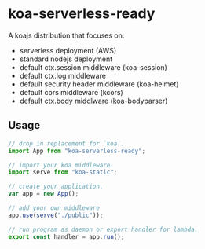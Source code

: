 # koa-serverless-ready

A koajs distribution that focuses on:

- serverless deployment (AWS)
- standard nodejs deployment
- default ctx.session middleware (koa-session)
- default ctx.log middleware
- default security header middleware (koa-helmet)
- default cors middleware (kcors)
- default ctx.body middlware (koa-bodyparser)

## Usage

```js
// drop in replacement for `koa`.
import App from "koa-serverless-ready";

// import your koa middleware.
import serve from "koa-static";

// create your application.
var app = new App();

// add your own middleware
app.use(serve("./public"));

// run program as daemon or export handler for lambda.
export const handler = app.run();
```
